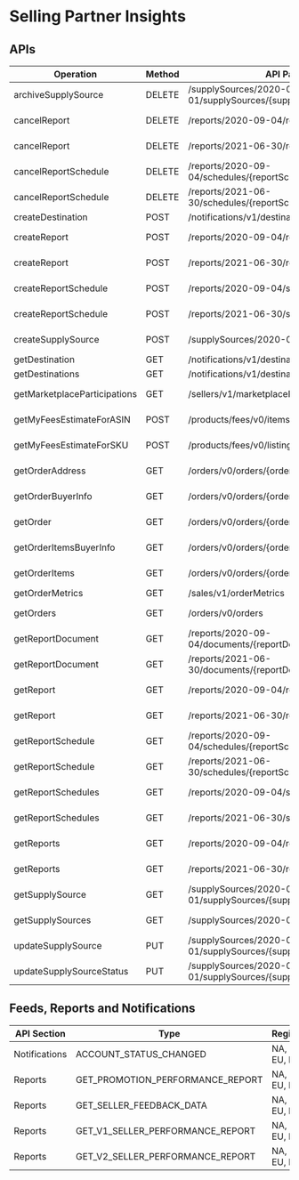# Selling Partner Insights
## APIs
|Operation|Method|API Path (URL)|Region|
|-|-|-|-|
|archiveSupplySource|DELETE|/supplySources/2020-07-01/supplySources/{supplySourceId}|NA, EU, FE|
|cancelReport|DELETE|/reports/2020-09-04/reports/{reportId}|NA, EU, FE|
|cancelReport|DELETE|/reports/2021-06-30/reports/{reportId}|NA, EU, FE|
|cancelReportSchedule|DELETE|/reports/2020-09-04/schedules/{reportScheduleId}|NA, EU, FE|
|cancelReportSchedule|DELETE|/reports/2021-06-30/schedules/{reportScheduleId}|NA, EU, FE|
|createDestination|POST|/notifications/v1/destinations|NA, FE|
|createReport|POST|/reports/2020-09-04/reports|NA, EU, FE|
|createReport|POST|/reports/2021-06-30/reports|NA, EU, FE|
|createReportSchedule|POST|/reports/2020-09-04/schedules|NA, EU, FE|
|createReportSchedule|POST|/reports/2021-06-30/schedules|NA, EU, FE|
|createSupplySource|POST|/supplySources/2020-07-01/supplySources|NA, EU, FE|
|getDestination|GET|/notifications/v1/destinations/{destinationId}|NA, FE|
|getDestinations|GET|/notifications/v1/destinations|NA, FE|
|getMarketplaceParticipations|GET|/sellers/v1/marketplaceParticipations|NA, EU, FE|
|getMyFeesEstimateForASIN|POST|/products/fees/v0/items/{Asin}/feesEstimate|NA, EU, FE|
|getMyFeesEstimateForSKU|POST|/products/fees/v0/listings/{SellerSKU}/feesEstimate|NA, EU, FE|
|getOrderAddress|GET|/orders/v0/orders/{orderId}/address|NA, EU, FE|
|getOrderBuyerInfo|GET|/orders/v0/orders/{orderId}/buyerInfo|NA, EU, FE|
|getOrder|GET|/orders/v0/orders/{orderId}|NA, EU, FE|
|getOrderItemsBuyerInfo|GET|/orders/v0/orders/{orderId}/orderItems/buyerInfo|NA, EU, FE|
|getOrderItems|GET|/orders/v0/orders/{orderId}/orderItems|NA, EU, FE|
|getOrderMetrics|GET|/sales/v1/orderMetrics|FE|
|getOrders|GET|/orders/v0/orders|NA, EU, FE|
|getReportDocument|GET|/reports/2020-09-04/documents/{reportDocumentId}|NA, EU, FE|
|getReportDocument|GET|/reports/2021-06-30/documents/{reportDocumentId}|NA, EU, FE|
|getReport|GET|/reports/2020-09-04/reports/{reportId}|NA, EU, FE|
|getReport|GET|/reports/2021-06-30/reports/{reportId}|NA, EU, FE|
|getReportSchedule|GET|/reports/2020-09-04/schedules/{reportScheduleId}|NA, EU, FE|
|getReportSchedule|GET|/reports/2021-06-30/schedules/{reportScheduleId}|NA, EU, FE|
|getReportSchedules|GET|/reports/2020-09-04/schedules|NA, EU, FE|
|getReportSchedules|GET|/reports/2021-06-30/schedules|NA, EU, FE|
|getReports|GET|/reports/2020-09-04/reports|NA, EU, FE|
|getReports|GET|/reports/2021-06-30/reports|NA, EU, FE|
|getSupplySource|GET|/supplySources/2020-07-01/supplySources/{supplySourceId}|NA, EU, FE|
|getSupplySources|GET|/supplySources/2020-07-01/supplySources|NA, EU, FE|
|updateSupplySource|PUT|/supplySources/2020-07-01/supplySources/{supplySourceId}|NA, EU, FE|
|updateSupplySourceStatus|PUT|/supplySources/2020-07-01/supplySources/{supplySourceId}/status|NA, EU, FE|
## Feeds, Reports and Notifications
|API Section|Type|Region|
|-|-|-|
|Notifications|ACCOUNT_STATUS_CHANGED|NA, EU, FE|
|Reports|GET\_PROMOTION\_PERFORMANCE\_REPORT|NA, EU, FE|
|Reports|GET\_SELLER\_FEEDBACK\_DATA|NA, EU, FE|
|Reports|GET\_V1\_SELLER\_PERFORMANCE\_REPORT|NA, EU, FE|
|Reports|GET\_V2\_SELLER\_PERFORMANCE\_REPORT|NA, EU, FE|
